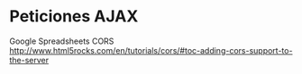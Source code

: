 # Peticiones AJAX

Google Spreadsheets
CORS
http://www.html5rocks.com/en/tutorials/cors/#toc-adding-cors-support-to-the-server